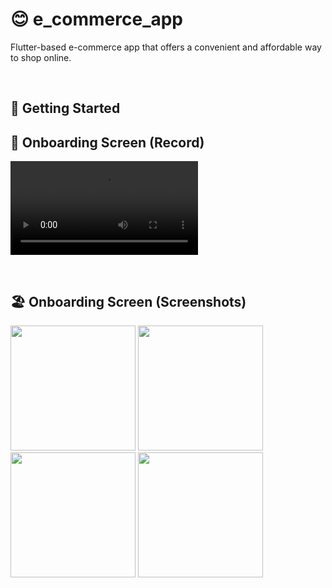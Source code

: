 

# 😊 e_commerce_app

Flutter-based e-commerce app that offers a convenient and affordable way to shop online.

 <br/>

 ## 🚀 Getting Started

 ## 📸 Onboarding Screen (Record)

 
 <video src="https://github.com/Ahmedyehia122/-Sushi-Restaurant-App/assets/142153775/009df544-b983-403d-a20c-c7ac8fce55b5"></video>

 <br/>

 ## 🏖️ Onboarding Screen (Screenshots)
 
 <div>
   <img src ="https://github.com/Ahmedyehia122/-Sushi-Restaurant-App/assets/142153775/cc879a84-d3a6-4914-816a-432b77a7e894" width="200" >
   <img src ="https://github.com/Ahmedyehia122/-Sushi-Restaurant-App/assets/142153775/ef82368b-6d8e-449a-9230-1fcf9a94f780" width="200" >
   <img src ="https://github.com/Ahmedyehia122/-Sushi-Restaurant-App/assets/142153775/9b022eff-300c-4dc0-9d17-c54a6d1c9396" width="200" >
   <img src ="https://github.com/Ahmedyehia122/-Sushi-Restaurant-App/assets/142153775/b71d54e8-624d-447a-a7c4-cbaa2917edbd" width="200" >
 </div>

